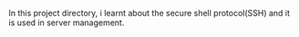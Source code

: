 In this project directory, i learnt about the secure shell protocol(SSH) and it is used in server management.